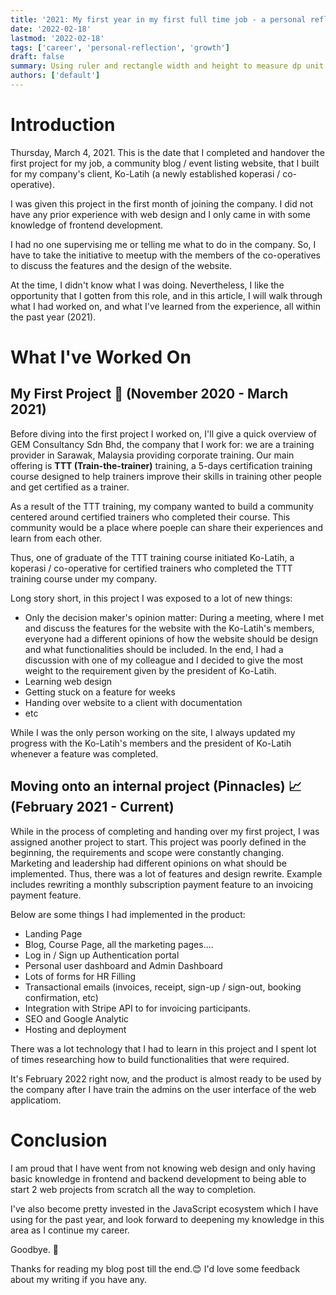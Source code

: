 ```yaml
---
title: '2021: My first year in my first full time job - a personal reflection'
date: '2022-02-18'
lastmod: '2022-02-18'
tags: ['career', 'personal-reflection', 'growth']
draft: false
summary: Using ruler and rectangle width and height to measure dp unit in Figma
authors: ['default']
---
```


# Introduction

Thursday, March 4, 2021. This is the date that I completed and handover the first project for my job, a community blog / event listing website, that I built for my company's client, Ko-Latih (a newly established koperasi / co-operative).

I was given this project in the first month of joining the company. I did not have any prior experience with web design and I only came in with some knowledge of frontend development.

I had no one supervising me or telling me what to do in the company. So, I have to take the initiative to meetup with the members of the co-operatives to discuss the features and the design of the website.

At the time, I didn't know what I was doing. Nevertheless, I like the opportunity that I gotten from this role, and in this article, I will walk through what I had worked on, and what I've learned from the experience, all within the past year (2021).

# What I've Worked On

## My First Project 🐣 (November 2020 - March 2021)

Before diving into the first project I worked on, I'll give a quick overview of GEM Consultancy Sdn Bhd, the company that I work for: we are a training provider in Sarawak, Malaysia providing corporate training. Our main offering is **TTT (Train-the-trainer)** training, a 5-days certification training course designed to help trainers improve their skills in training other people and get certified as a trainer.

As a result of the TTT training, my company wanted to build a community centered around
certified trainers who completed their course. This community would be a place where poeple can share their experiences and learn from each other.

Thus, one of graduate of the TTT training course initiated Ko-Latih, a koperasi / co-operative for certified trainers who completed the TTT training course under my company.

Long story short, in this project I was exposed to a lot of new things:

- Only the decision maker's opinion matter: During a meeting, where I met and discuss the features for the website with the Ko-Latih's members, everyone had a different opinions of how the website should be design and what functionalities should be included. In the end, I had a discussion with one of my colleague and I decided to give the most weight to the requirement given by the president of Ko-Latih.
- Learning web design
- Getting stuck on a feature for weeks
- Handing over website to a client with documentation
- etc

While I was the only person working on the site, I always updated my progress with the Ko-Latih's members and the president of Ko-Latih whenever a feature was completed.

## Moving onto an internal project (Pinnacles) 📈 (February 2021 - Current)

While in the process of completing and handing over my first project, I was assigned another project to start. This project was poorly defined in the beginning, the requirements and scope were constantly changing. Marketing and leadership had different opinions on what should be implemented. Thus, there was a lot of features and design rewrite. Example includes rewriting a monthly subscription payment feature to an invoicing payment feature.

Below are some things I had implemented in the product:

- Landing Page
- Blog, Course Page, all the marketing pages....
- Log in / Sign up Authentication portal
- Personal user dashboard and Admin Dashboard
- Lots of forms for HR Filling
- Transactional emails (invoices, receipt, sign-up / sign-out, booking confirmation, etc)
- Integration with Stripe API to for invoicing participants.
- SEO and Google Analytic
- Hosting and deployment

There was a lot technology that I had to learn in this project and I spent lot of times researching how to build functionalities that were required.

It's February 2022 right now, and the product is almost ready to be used by the company after I have train the admins on the user interface of the web applicatiom.

# Conclusion

I am proud that I have went from not knowing web design and only having basic knowledge in frontend and backend development to being able to start 2 web projects from scratch all the way to completion.

I've also become pretty invested in the JavaScript ecosystem which I have using for the past year, and look forward to deepening my knowledge in this area as I continue my career.

Goodbye. 👋

Thanks for reading my blog post till the end.😊 I'd love some feedback about my writing if you have any.
